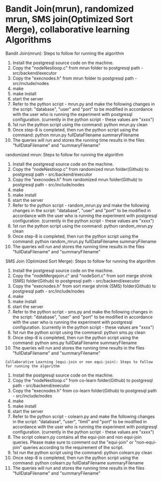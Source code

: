 # Bandit Join(mrun), randomized mrun, SMS join(Optimized Sort Merge), collaborative learning Algorithms

  Bandit Join(mrun): Steps to follow for running the algorithm
  1. Install the postgresql source code on the machine.
  2. Copy the "nodeNestloop.c" from mrun folder to postgresql path - src/backend/executor
  3. Copy the "execnodes.h" from mrun folder to postgresql path - src/include/nodes
  4. make
  5. make install
  6. start the server
  7. Refer to the python script - mrun.py and make the following changes in the script:
     "database", "user" and "port" to be modified in accordance with the user who is running the experiment with postgresql configuration.
     (currently in the python script - these values are "xxxx")
  8. 1st run the python script using the command: python mrun.py clean
  9. Once step-8 is completed, then run the python script using the command: python mrun.py fullDataFilename summaryFilename
  10. The queries will run and stores the running time results in the files "fullDataFilename" and "summaryFilename"
  
  
  randomized mrun: Steps to follow for running the algorithm
  1. Install the postgresql source code on the machine.
  2. Copy the "nodeNestloop.c" from randomized mrun folder(Github) to postgresql path - src/backend/executor
  3. Copy the "execnodes.h" from randomized mrun folder(Github) to postgresql path - src/include/nodes
  4. make
  5. make install
  6. start the server
  7. Refer to the python script - random_mrun.py and make the following changes in the script:
     "database", "user" and "port" to be modified in accordance with the user who is running the experiment with postgresql configuration.
     (currently in the python script - these values are "xxxx")
  8. 1st run the python script using the command: python random_mrun.py clean
  9. Once step-8 is completed, then run the python script using the command: python random_mrun.py fullDataFilename summaryFilename
  10. The queries will run and stores the running time results in the files "fullDataFilename" and "summaryFilename"
  
  
  SMS Join (Optimized Sort Merge): Steps to follow for running the algorithm
  1. Install the postgresql source code on the machine.
  2. Copy the "nodeMergejoin.c" and "nodeSort.c" from sort merge shrink (SMS) folder(Github) to postgresql path - src/backend/executor
  3. Copy the "execnodes.h" from sort merge shrink (SMS) folder(Github) to postgresql path - src/include/nodes
  4. make
  5. make install
  6. start the server
  7. Refer to the python script - sms.py and make the following changes in the script:
     "database", "user" and "port" to be modified in accordance with the user who is running the experiment with postgresql configuration.
     (currently in the python script - these values are "xxxx")
  8. 1st run the python script using the command: python sms.py clean
  9. Once step-8 is completed, then run the python script using the command: python sms.py fullDataFilename summaryFilename
  10. The queries will run and stores the running time results in the files "fullDataFilename" and "summaryFilename"
  
  
    Collaborative Learning (equi-join or non equi-join): Steps to follow for running the algorithm
  1. Install the postgresql source code on the machine.
  2. Copy the "nodeNestloop.c" from co-learn folder(Github) to postgresql path - src/backend/executor
  3. Copy the "execnodes.h" from co-learn folder(Github) to postgresql path - src/include/nodes
  4. make
  5. make install
  6. start the server
  7. Refer to the python script - colearn.py and make the following changes in the script:
     "database", "user", "limit" and "port" to be modified in accordance with the user who is running the experiment with postgresql configuration.
     (currently in the python script - these values are "xxxx")
  8. The script colearn.py contains all the equi-join and non equi-join queries.
      Please make sure to comment out the "equi-join" or "non-equi-join" queries according to the requirement of the script.
  8. 1st run the python script using the command: python colearn.py clean
  9. Once step-8 is completed, then run the python script using the command: python colearn.py fullDataFilename summaryFilename
  10. The queries will run and stores the running time results in the files "fullDataFilename" and "summaryFilename"
